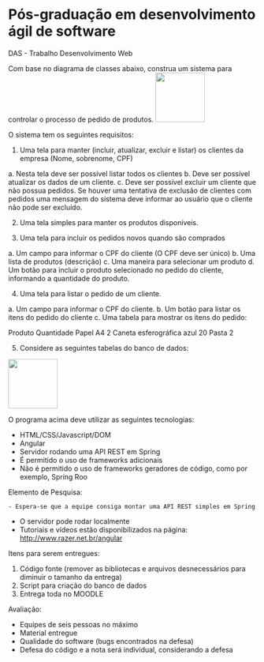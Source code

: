 # Pós-graduação em desenvolvimento ágil de software
DAS - Trabalho Desenvolvimento Web 

Com base no diagrama de classes abaixo, construa um sistema para controlar o processo de pedido de produtos.
 <img src="../das-controle-processo/src/assets/diagramaDeCl.png" width="100"/>

O sistema tem os seguintes requisitos:

1. Uma tela para manter (incluir, atualizar, excluir e listar) os clientes da empresa (Nome, sobrenome, CPF)

a. Nesta tela deve ser possível listar todos os clientes
b. Deve ser possível atualizar os dados de um cliente.
c. Deve ser possível excluir um cliente que não possua pedidos. Se houver uma tentativa de exclusão de clientes com pedidos uma mensagem do sistema deve informar ao usuário que o cliente não pode ser excluído.

2. Uma tela simples para manter os produtos disponíveis.

3. Uma tela para incluir os pedidos novos quando são comprados

a. Um campo para informar o CPF do cliente (O CPF deve ser único)
b. Uma lista de produtos (descrição)
c. Uma maneira para selecionar um produto
d. Um botão para incluir o produto selecionado no pedido do cliente, informando a quantidade do produto.

4. Uma tela para listar o pedido de um cliente.

a. Um campo para informar o CPF do cliente.
b. Um botão para listar os itens do pedido do cliente
c. Uma tabela para mostrar os itens do pedido:

Produto
Quantidade
Papel A4
2
Caneta esferográfica azul
20
Pasta
2



5. Considere as seguintes tabelas do banco de dados:
 <img src="../das-controle-processo/src/assets/diagrama.png" width="100"/>



O programa acima deve utilizar as seguintes tecnologias:

- HTML/CSS/Javascript/DOM
- Angular
- Servidor rodando uma API REST em Spring 
- É permitido o uso de frameworks adicionais
- Não é permitido o uso de frameworks geradores de código, como por exemplo, Spring Roo

Elemento de Pesquisa:

	- Espera-se que a equipe consiga montar uma API REST simples em Spring
- O servidor pode rodar localmente
- Tutoriais e vídeos estão disponibilizados na página: http://www.razer.net.br/angular

Itens para serem entregues:

1. Código fonte (remover as bibliotecas e arquivos desnecessários para diminuir o tamanho da entrega)
2. Script para criação do banco de dados
3. Entrega toda no MOODLE

Avaliação:

- Equipes de seis pessoas no máximo
- Material entregue
- Qualidade do software (bugs encontrados na defesa)
- Defesa do código e a nota será individual, considerando a defesa
